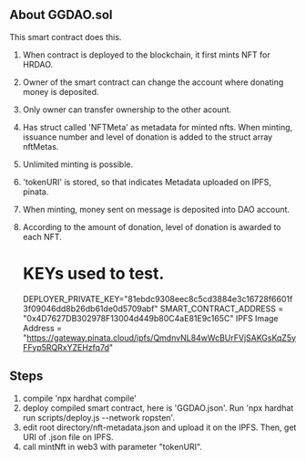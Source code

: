 ## About GGDAO.sol
This smart contract does this.
1. When contract is deployed to the blockchain, it first mints NFT for HRDAO.
2. Owner of the smart contract can change the account where donating money is deposited.
3. Only owner can transfer ownership to the other acount.
4. Has struct called 'NFTMeta' as metadata for minted nfts. When minting, issuance number and level of donation is added to the struct array nftMetas.
5. Unlimited minting is possible.
6. 'tokenURI' is stored, so that indicates Metadata uploaded on IPFS, pinata.
7. When minting, money sent on message is deposited into DAO account.
8. According to the amount of donation, level of donation is awarded to each NFT.

   # KEYs used to test.
    DEPLOYER_PRIVATE_KEY="81ebdc9308eec8c5cd3884e3c16728f6601f3f09046dd8b26db61de0d5709abf"
    SMART_CONTRACT_ADDRESS = "0x4D7627DB302978F13004d449b80C4aE81E9c165C"
    IPFS Image Address = "https://gateway.pinata.cloud/ipfs/QmdnvNL84wWcBUrFVjSAKGsKqZ5yFFyp5RQRxYZEHzfq7d"
    

## Steps
  1. compile 'npx hardhat compile'
  2. deploy compiled smart contract, here is 'GGDAO.json'. 
    Run 'npx hardhat run scripts/deploy.js --network ropsten'.
  3. edit root directory/nft-metadata.json and upload it on the IPFS.
    Then, get URI of .json file on IPFS.
  4. call mintNft in web3 with parameter "tokenURI".

